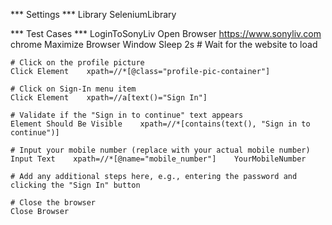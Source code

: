 *** Settings ***
Library           SeleniumLibrary

*** Test Cases ***
LoginToSonyLiv
    Open Browser    https://www.sonyliv.com    chrome
    Maximize Browser Window
    Sleep           2s    # Wait for the website to load

    # Click on the profile picture
    Click Element    xpath=//*[@class="profile-pic-container"]

    # Click on Sign-In menu item
    Click Element    xpath=//a[text()="Sign In"]

    # Validate if the "Sign in to continue" text appears
    Element Should Be Visible    xpath=//*[contains(text(), "Sign in to continue")]

    # Input your mobile number (replace with your actual mobile number)
    Input Text    xpath=//*[@name="mobile_number"]    YourMobileNumber

    # Add any additional steps here, e.g., entering the password and clicking the "Sign In" button

    # Close the browser
    Close Browser
